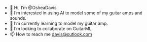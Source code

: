 - 👋 Hi, I’m @OsheaDavis
- 👀 I’m interested in using AI to model some of my guitar amps and sounds. 
- 🌱 I’m currently learning to model my guitar amp. 
- 💞️ I’m looking to collaborate on GuitarML
- 📫 How to reach me davis@outlook.com

<!---
OsheaDavis/OsheaDavis is a ✨ special ✨ repository because its `README.md` (this file) appears on your GitHub profile.
You can click the Preview link to take a look at your changes.
--->
